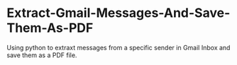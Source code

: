 # Extract-Gmail-Messages-And-Save-Them-As-PDF
Using python to extraxt messages from a specific sender in Gmail Inbox and save them as a PDF file.
